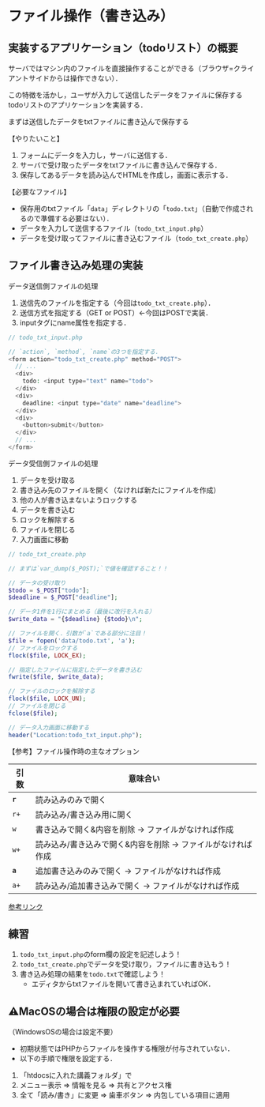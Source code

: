 # ファイル操作（書き込み）

## 実装するアプリケーション（todoリスト）の概要

サーバではマシン内のファイルを直接操作することができる（ブラウザ=クライアントサイドからは操作できない）．

この特徴を活かし，ユーザが入力して送信したデータをファイルに保存するtodoリストのアプリケーションを実装する．

まずは送信したデータをtxtファイルに書き込んで保存する

【やりたいこと】

1. フォームにデータを入力し，サーバに送信する．
2. サーバで受け取ったデータをtxtファイルに書き込んで保存する．
3. 保存してあるデータを読み込んでHTMLを作成し，画面に表示する．

【必要なファイル】

- 保存用のtxtファイル「`data`」ディレクトリの「`todo.txt`」（自動で作成されるので準備する必要はない）．
- データを入力して送信するファイル（`todo_txt_input.php`）
- データを受け取ってファイルに書き込むファイル（`todo_txt_create.php`）


## ファイル書き込み処理の実装

データ送信側ファイルの処理

1. 送信先のファイルを指定する（今回は`todo_txt_create.php`）．
2. 送信方式を指定する（GET or POST）←今回はPOSTで実装．
3. inputタグにname属性を指定する．

```php
// todo_txt_input.php

// `action`, `method`, `name`の3つを指定する．
<form action="todo_txt_create.php" method="POST">
  // ...
  <div>
    todo: <input type="text" name="todo">
  </div>
  <div>
    deadline: <input type="date" name="deadline">
  </div>
  <div>
    <button>submit</button>
  </div>
  // ...
</form>
```

データ受信側ファイルの処理

1. データを受け取る
2. 書き込み先のファイルを開く（なければ新たにファイルを作成）
3. 他の人が書き込まないようロックする
4. データを書き込む
5. ロックを解除する
6. ファイルを閉じる
7. 入力画面に移動

```php
// todo_txt_create.php

// まずは`var_dump($_POST);`で値を確認すること！！

// データの受け取り
$todo = $_POST["todo"];
$deadline = $_POST["deadline"];

// データ1件を1行にまとめる（最後に改行を入れる）
$write_data = "{$deadline} {$todo}\n";

// ファイルを開く．引数が`a`である部分に注目！
$file = fopen('data/todo.txt', 'a');
// ファイルをロックする
flock($file, LOCK_EX);

// 指定したファイルに指定したデータを書き込む
fwrite($file, $write_data);

// ファイルのロックを解除する
flock($file, LOCK_UN);
// ファイルを閉じる
fclose($file);

// データ入力画面に移動する
header("Location:todo_txt_input.php");

```

【参考】ファイル操作時の主なオプション

|引数|意味合い|
|---|---|
|**`r`**|読み込みのみで開く|
|`r+`|読み込み/書き込み用に開く|
|`w`|書き込みで開く&内容を削除 → ファイルがなければ作成|
|`w+`|読み込み/書き込みで開く&内容を削除 → ファイルがなければ作成|
|**`a`**|追加書き込みのみで開く → ファイルがなければ作成|
|`a+`|読み込み/追加書き込みで開く → ファイルがなければ作成|

[参考リンク](https://www.php.net/manual/ja/function.fopen.php)


## 練習

1. `todo_txt_input.php`のform欄の設定を記述しよう！
2. `todo_txt_create.php`でデータを受け取り，ファイルに書き込もう！
3. 書き込み処理の結果を`todo.txt`で確認しよう！
    - エディタからtxtファイルを開いて書き込まれていればOK．

## ⚠MacOSの場合は権限の設定が必要

（WindowsOSの場合は設定不要）

- 初期状態ではPHPからファイルを操作する権限が付与されていない．
- 以下の手順で権限を設定する．

1. 「htdocsに入れた講義フォルダ」で
2. メニュー表示 => 情報を見る => 共有とアクセス権
3. 全て「読み/書き」に変更 => 歯車ボタン => 内包している項目に適用

